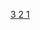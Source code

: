 
[3 2 1](https://user-images.githubusercontent.com/121643396/210114151-61c36624-61c1-42f1-9919-40520de993ae.jpg)
